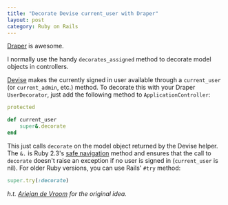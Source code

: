 ```yaml
---
title: "Decorate Devise current_user with Draper"
layout: post
category: Ruby on Rails
---
```


[Draper](https://github.com/drapergem/draper) is awesome.

I normally use the handy `decorates_assigned` method to decorate model
objects in controllers.

[Devise](https://github.com/plataformatec/devise) makes the
currently signed in user available through a `current_user` (or
`current_admin`, etc.) method. To decorate this with your Draper
`UserDecorator`, just add the following method to
`ApplicationController`:

```ruby
protected

def current_user
    super&.decorate
end
```

This just calls `decorate` on the model object returned by the Devise
helper. The `&.` is Ruby 2.3's [safe
navigation](http://mitrev.net/ruby/2015/11/13/the-operator-in-ruby/)
method and ensures that the call to `decorate` doesn't raise an
exception if no user is signed in (`current_user` is nil). For older
Ruby versions, you can use Rails' `#try` method:

```ruby
super.try(:decorate)
```

<i>h.t. [Ariejan de Vroom](https://ariejan.net/2012/04/14/decorating-devise-s-current_user-with-draper/) for the original idea.</i>
